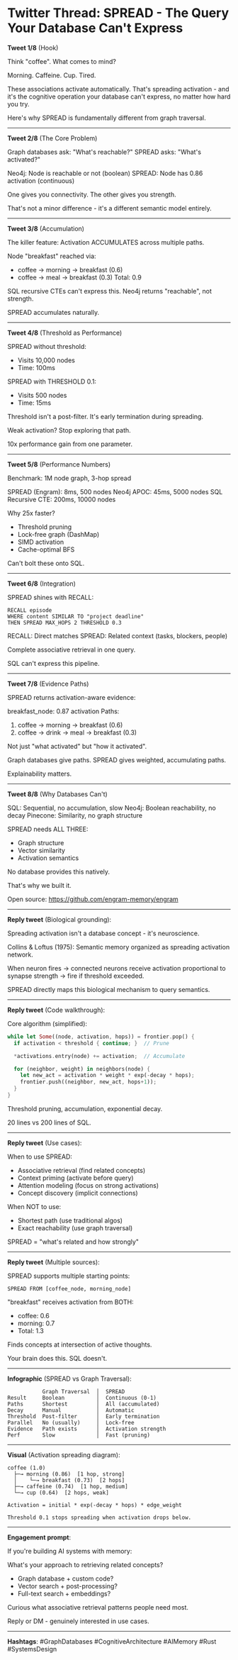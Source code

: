 # Twitter Thread: SPREAD - The Query Your Database Can't Express

**Tweet 1/8** (Hook)

Think "coffee". What comes to mind?

Morning. Caffeine. Cup. Tired.

These associations activate automatically. That's spreading activation - and it's the cognitive operation your database can't express, no matter how hard you try.

Here's why SPREAD is fundamentally different from graph traversal.

---

**Tweet 2/8** (The Core Problem)

Graph databases ask: "What's reachable?"
SPREAD asks: "What's activated?"

Neo4j: Node is reachable or not (boolean)
SPREAD: Node has 0.86 activation (continuous)

One gives you connectivity.
The other gives you strength.

That's not a minor difference - it's a different semantic model entirely.

---

**Tweet 3/8** (Accumulation)

The killer feature: Activation ACCUMULATES across multiple paths.

Node "breakfast" reached via:
- coffee → morning → breakfast (0.6)
- coffee → meal → breakfast (0.3)
Total: 0.9

SQL recursive CTEs can't express this.
Neo4j returns "reachable", not strength.

SPREAD accumulates naturally.

---

**Tweet 4/8** (Threshold as Performance)

SPREAD without threshold:
- Visits 10,000 nodes
- Time: 100ms

SPREAD with THRESHOLD 0.1:
- Visits 500 nodes
- Time: 15ms

Threshold isn't a post-filter. It's early termination during spreading.

Weak activation? Stop exploring that path.

10x performance gain from one parameter.

---

**Tweet 5/8** (Performance Numbers)

Benchmark: 1M node graph, 3-hop spread

SPREAD (Engram): 8ms, 500 nodes
Neo4j APOC: 45ms, 5000 nodes
SQL Recursive CTE: 200ms, 10000 nodes

Why 25x faster?
- Threshold pruning
- Lock-free graph (DashMap)
- SIMD activation
- Cache-optimal BFS

Can't bolt these onto SQL.

---

**Tweet 6/8** (Integration)

SPREAD shines with RECALL:

```
RECALL episode
WHERE content SIMILAR TO "project deadline"
THEN SPREAD MAX_HOPS 2 THRESHOLD 0.3
```

RECALL: Direct matches
SPREAD: Related context (tasks, blockers, people)

Complete associative retrieval in one query.

SQL can't express this pipeline.

---

**Tweet 7/8** (Evidence Paths)

SPREAD returns activation-aware evidence:

breakfast_node: 0.87 activation
Paths:
1. coffee → morning → breakfast (0.6)
2. coffee → drink → meal → breakfast (0.3)

Not just "what activated" but "how it activated".

Graph databases give paths.
SPREAD gives weighted, accumulating paths.

Explainability matters.

---

**Tweet 8/8** (Why Databases Can't)

SQL: Sequential, no accumulation, slow
Neo4j: Boolean reachability, no decay
Pinecone: Similarity, no graph structure

SPREAD needs ALL THREE:
- Graph structure
- Vector similarity
- Activation semantics

No database provides this natively.

That's why we built it.

Open source: https://github.com/engram-memory/engram

---

**Reply tweet** (Biological grounding):

Spreading activation isn't a database concept - it's neuroscience.

Collins & Loftus (1975): Semantic memory organized as spreading activation network.

When neuron fires → connected neurons receive activation proportional to synapse strength → fire if threshold exceeded.

SPREAD directly maps this biological mechanism to query semantics.

---

**Reply tweet** (Code walkthrough):

Core algorithm (simplified):

```rust
while let Some((node, activation, hops)) = frontier.pop() {
  if activation < threshold { continue; }  // Prune

  *activations.entry(node) += activation;  // Accumulate

  for (neighbor, weight) in neighbors(node) {
    let new_act = activation * weight * exp(-decay * hops);
    frontier.push((neighbor, new_act, hops+1));
  }
}
```

Threshold pruning, accumulation, exponential decay.

20 lines vs 200 lines of SQL.

---

**Reply tweet** (Use cases):

When to use SPREAD:
- Associative retrieval (find related concepts)
- Context priming (activate before query)
- Attention modeling (focus on strong activations)
- Concept discovery (implicit connections)

When NOT to use:
- Shortest path (use traditional algos)
- Exact reachability (use graph traversal)

SPREAD = "what's related and how strongly"

---

**Reply tweet** (Multiple sources):

SPREAD supports multiple starting points:

```
SPREAD FROM [coffee_node, morning_node]
```

"breakfast" receives activation from BOTH:
- coffee: 0.6
- morning: 0.7
- Total: 1.3

Finds concepts at intersection of active thoughts.

Your brain does this. SQL doesn't.

---

**Infographic** (SPREAD vs Graph Traversal):

```
           Graph Traversal  │  SPREAD
Result     Boolean          │  Continuous (0-1)
Paths      Shortest         │  All (accumulated)
Decay      Manual           │  Automatic
Threshold  Post-filter      │  Early termination
Parallel   No (usually)     │  Lock-free
Evidence   Path exists      │  Activation strength
Perf       Slow             │  Fast (pruning)
```

---

**Visual** (Activation spreading diagram):

```
coffee (1.0)
  ├─→ morning (0.86)  [1 hop, strong]
  │    └─→ breakfast (0.73)  [2 hops]
  ├─→ caffeine (0.74)  [1 hop, medium]
  └─→ cup (0.64)  [2 hops, weak]

Activation = initial * exp(-decay * hops) * edge_weight

Threshold 0.1 stops spreading when activation drops below.
```

---

**Engagement prompt**:

If you're building AI systems with memory:

What's your approach to retrieving related concepts?
- Graph database + custom code?
- Vector search + post-processing?
- Full-text search + embeddings?

Curious what associative retrieval patterns people need most.

Reply or DM - genuinely interested in use cases.

---

**Hashtags**: #GraphDatabases #CognitiveArchitecture #AIMemory #Rust #SystemsDesign
